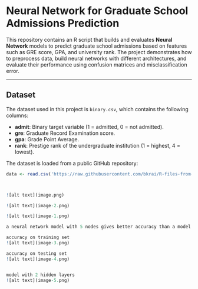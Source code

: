 # Neural Network for Graduate School Admissions Prediction

This repository contains an R script that builds and evaluates **Neural Network** models to predict graduate school admissions based on features such as GRE score, GPA, and university rank. The project demonstrates how to preprocess data, build neural networks with different architectures, and evaluate their performance using confusion matrices and misclassification error.

---

## Dataset

The dataset used in this project is `binary.csv`, which contains the following columns:
- **admit**: Binary target variable (1 = admitted, 0 = not admitted).
- **gre**: Graduate Record Examination score.
- **gpa**: Grade Point Average.
- **rank**: Prestige rank of the undergraduate institution (1 = highest, 4 = lowest).

The dataset is loaded from a public GitHub repository:
```R
data <- read.csv('https://raw.githubusercontent.com/bkrai/R-files-from-YouTube/main/binary.csv')



![alt text](image.png)

![alt text](image-2.png)

![alt text](image-1.png)

a neural network model with 5 nodes gives better accuracy than a model with 1 or 8 nodes

accuracy on training set
![alt text](image-3.png)

accuracy on testing set
![alt text](image-4.png)


model with 2 hidden layers
![alt text](image-5.png)

